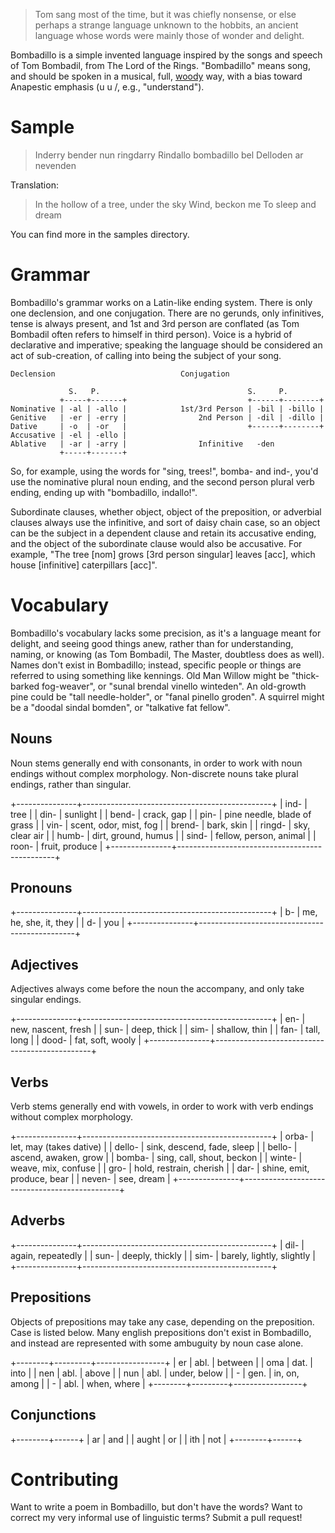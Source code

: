 > Tom sang most of the time, but it was chiefly nonsense, or else perhaps a strange language unknown to the hobbits, an ancient language whose words were mainly those of wonder and delight.

Bombadillo is a simple invented language inspired by the songs and speech of Tom Bombadil, from The Lord of the Rings. "Bombadillo" means song, and should be spoken in a musical, full, [woody](http://montypython.50webs.com/scripts/Series_4/23.htm) way, with a bias toward Anapestic emphasis (u u /, e.g., "understand").

# Sample

> Inderry bender nun ringdarry
> Rindallo bombadillo bel
> Delloden ar nevenden

Translation:

> In the hollow of a tree, under the sky
> Wind, beckon me
> To sleep and dream

You can find more in the samples directory.

# Grammar

Bombadillo's grammar works on a Latin-like ending system. There is only one declension, and one conjugation. There are no gerunds, only infinitives, tense is always present, and 1st and 3rd person are conflated (as Tom Bombadil often refers to himself in third person). Voice is a hybrid of declarative and imperative; speaking the language should be considered an act of sub-creation, of calling into being the subject of your song.

```
Declension                            Conjugation

             S.   P.                                 S.     P.
           +-----+-------+                           +------+--------+
Nominative | -al | -allo |            1st/3rd Person | -bil | -billo |
Genitive   | -er | -erry |                2nd Person | -dil | -dillo |
Dative     | -o  | -or   |                           +------+--------+
Accusative | -el | -ello |
Ablative   | -ar | -arry |                Infinitive   -den
           +-----+-------+
```

So, for example, using the words for "sing, trees!", bomba- and ind-, you'd use the nominative plural noun ending, and the second person plural verb ending, ending up with "bombadillo, indallo!".

Subordinate clauses, whether object, object of the preposition, or adverbial clauses always use the infinitive, and sort of daisy chain case, so an object can be the subject in a dependent clause and retain its accusative ending, and the object of the subordinate clause would also be accusative. For example, "The tree [nom] grows [3rd person singular] leaves [acc], which house [infinitive] caterpillars [acc]".

# Vocabulary

Bombadillo's vocabulary lacks some precision, as it's a language meant for delight, and seeing good things anew, rather than for understanding, naming, or knowing (as Tom Bombadil, The Master, doubtless does as well). Names don't exist in Bombadillo; instead, specific people or things are referred to using something like kennings. Old Man Willow might be "thick-barked fog-weaver", or "sunal brendal vinello winteden". An old-growth pine could be "tall needle-holder", or "fanal pinello groden". A squirrel might be a "doodal sindal bomden", or "talkative fat fellow".

## Nouns

Noun stems generally end with consonants, in order to work with noun endings without complex morphology. Non-discrete nouns take plural endings, rather than singular.

+---------------+-----------------------------------------------+
| ind-          | tree                                          |
| din-          | sunlight                                      |
| bend-         | crack, gap                                    |
| pin-          | pine needle, blade of grass                   |
| vin-          | scent, odor, mist, fog                        |
| brend-        | bark, skin                                    |
| ringd-        | sky, clear air                                |
| humb-         | dirt, ground, humus                           |
| sind-         | fellow, person, animal                        |
| roon-         | fruit, produce                                |
+---------------+-----------------------------------------------+

## Pronouns

+---------------+-----------------------------------------------+
| b-            | me, he, she, it, they                         |
| d-            | you                                           |
+---------------+-----------------------------------------------+

## Adjectives

Adjectives always come before the noun the accompany, and only take singular endings.

+---------------+-----------------------------------------------+
| en-           | new, nascent, fresh                           |
| sun-          | deep, thick                                   |
| sim-          | shallow, thin                                 |
| fan-          | tall, long                                    |
| dood-         | fat, soft, wooly                              |
+---------------+-----------------------------------------------+

## Verbs

Verb stems generally end with vowels, in order to work with verb endings without complex morphology.

+---------------+-----------------------------------------------+
| orba-         | let, may (takes dative)                       |
| dello-        | sink, descend, fade, sleep                    |
| bello-        | ascend, awaken, grow                          |
| bomba-        | sing, call, shout, beckon                     |
| winte-        | weave, mix, confuse                           |
| gro-          | hold, restrain, cherish                       |
| dar-          | shine, emit, produce, bear                    |
| neven-        | see, dream                                    |
+---------------+-----------------------------------------------+

## Adverbs

+---------------+-----------------------------------------------+
| dil-          | again, repeatedly                             |
| sun-          | deeply, thickly                               |
| sim-          | barely, lightly, slightly                     |
+---------------+-----------------------------------------------+

## Prepositions

Objects of prepositions may take any case, depending on the preposition. Case is listed below. Many english prepositions don't exist in Bombadillo, and instead are represented with some ambuguity by noun case alone.

+--------+---------+-----------------+
| er     | abl.    | between         |
| oma    | dat.    | into            |
| nen    | abl.    | above           |
| nun    | abl.    | under, below    |
| -      | gen.    | in, on, among   |
| -      | abl.    | when, where     |
+--------+---------+-----------------+

## Conjunctions

+--------+------+
| ar     | and  |
| aught  | or   |
| ith    | not  |
+--------+------+

# Contributing

Want to write a poem in Bombadillo, but don't have the words? Want to correct my very informal use of linguistic terms? Submit a pull request!
